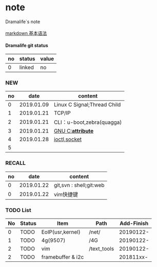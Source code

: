 # note
Dramalife\`s note\
\
[markdown 基本语法](https://github.com/Dramalife/note/blob/master/text_tools/markdown.md)

#### Dramalife git status
|no|status|value|
|--|--|--|
|0|linked|no|

### NEW
|no|date|content|
|--|--|--|
|0|2019.01.09|Linux C Signal;Thread Child|
|1|2019.01.21|TCP/IP|
|2|2019.01.21|CLI：u-boot,zebra\(quagga\)|
|3|2019.01.21|[GNU C:__attribute__](https://github.com/Dramalife/note/blob/master/GNU_C/__attribute__.md)|
|4|2019.01.28|[ioctl,socket](https://github.com/Dramalife/note/tree/master/net/socket/ioctl)|
|5|||

### RECALL
|no|date|content|
|--|--|--|
|0|2019.01.22|git,svn : shell;git:web|
|0|2019.01.22|vim快捷键|

### TODO List
|No|Status|Item|Path|Add-Finish|
|--|--|--|--|--|
|0|TODO|EoIP(usr,kernel)|/net/|20190122-|
|1|TODO|4g(9507)|/4G|20190122-|
|2|TODO|vim|/text_tools|20190122-|
|2|TODO|framebuffer & i2c||201811xx-|
